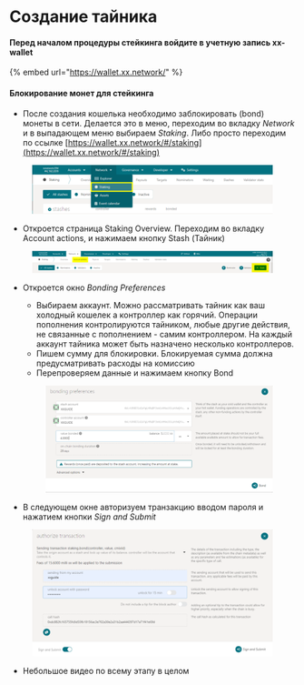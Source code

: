 # Создание тайника

#### Перед началом процедуры стейкинга войдите в учетную запись xx-wallet

{% embed url="https://wallet.xx.network/" %}

#### Блокирование монет для стейкинга

* После создания кошелька необходимо заблокировать (bond) монеты в сети. Делается это в меню, переходим во вкладку _Network_ и в выпадающем меню выбираем _Staking_. Либо просто переходим по ссылке [https://wallet.xx.network/#/staking](https://wallet.xx.network/#/staking)

<figure><img src="../.gitbook/assets/image (14).png" alt=""><figcaption></figcaption></figure>

* Откроется страница Staking Overview. Переходим во вкладку Account actions, и нажимаем кнопку Stash (Тайник)

<figure><img src="../.gitbook/assets/image.png" alt=""><figcaption></figcaption></figure>

*   Откроется окно _Bonding Preferences_

    * Выбираем аккаунт. Можно рассматривать тайник как ваш холодный кошелек а контроллер как горячий. Операции пополнения контролируются тайником, любые другие действия, не связанные с пополнением - самим контроллером. На каждый аккаунт тайника может быть назначено несколько контроллеров.
    * Пишем сумму для блокировки. Блокируемая сумма должна предусматривать расходы на комиссию
    * Перепроверяем данные и нажимаем кнопку Bond



    <figure><img src="../.gitbook/assets/image (11).png" alt=""><figcaption></figcaption></figure>
* В следующем окне авторизуем транзакцию вводом пароля и нажатием кнопки _Sign and Submit_

<figure><img src="../.gitbook/assets/image (12).png" alt=""><figcaption></figcaption></figure>

* Небольшое видео по всему этапу в целом

<figure><img src="../.gitbook/assets/xx1.gif" alt=""><figcaption></figcaption></figure>

